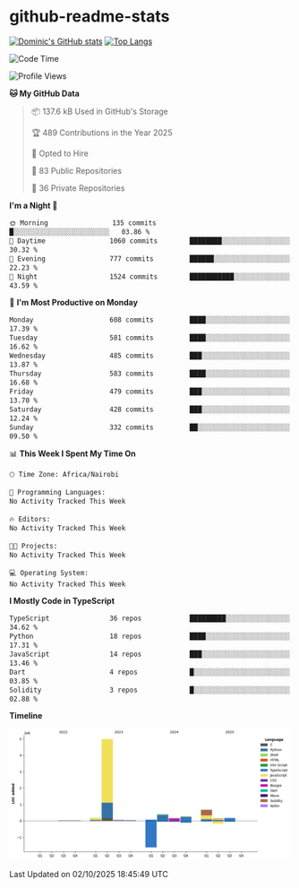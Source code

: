 # github-readme-stats
[![Dominic's GitHub stats](https://github-readme-stats.vercel.app/api?username=Domengo&show_icons=true)](https://github.com/anuraghazra/github-readme-stats)
[![Top Langs](https://github-readme-stats.vercel.app/api/top-langs/?username=Domengo&show_icons=true)](https://github.com/Domengo/github-readme-stats)

<!--START_SECTION:waka-->
![Code Time](http://img.shields.io/badge/Code%20Time-1%2C168%20hrs%204%20mins-blue)

![Profile Views](http://img.shields.io/badge/Profile%20Views-0-blue)

**🐱 My GitHub Data** 

> 📦 137.6 kB Used in GitHub's Storage 
 > 
> 🏆 489 Contributions in the Year 2025
 > 
> 💼 Opted to Hire
 > 
> 📜 83 Public Repositories 
 > 
> 🔑 36 Private Repositories 
 > 
**I'm a Night 🦉** 

```text
🌞 Morning                135 commits         █░░░░░░░░░░░░░░░░░░░░░░░░   03.86 % 
🌆 Daytime                1060 commits        ████████░░░░░░░░░░░░░░░░░   30.32 % 
🌃 Evening                777 commits         ██████░░░░░░░░░░░░░░░░░░░   22.23 % 
🌙 Night                  1524 commits        ███████████░░░░░░░░░░░░░░   43.59 % 
```
📅 **I'm Most Productive on Monday** 

```text
Monday                   608 commits         ████░░░░░░░░░░░░░░░░░░░░░   17.39 % 
Tuesday                  581 commits         ████░░░░░░░░░░░░░░░░░░░░░   16.62 % 
Wednesday                485 commits         ███░░░░░░░░░░░░░░░░░░░░░░   13.87 % 
Thursday                 583 commits         ████░░░░░░░░░░░░░░░░░░░░░   16.68 % 
Friday                   479 commits         ███░░░░░░░░░░░░░░░░░░░░░░   13.70 % 
Saturday                 428 commits         ███░░░░░░░░░░░░░░░░░░░░░░   12.24 % 
Sunday                   332 commits         ██░░░░░░░░░░░░░░░░░░░░░░░   09.50 % 
```


📊 **This Week I Spent My Time On** 

```text
🕑︎ Time Zone: Africa/Nairobi

💬 Programming Languages: 
No Activity Tracked This Week

🔥 Editors: 
No Activity Tracked This Week

🐱‍💻 Projects: 
No Activity Tracked This Week

💻 Operating System: 
No Activity Tracked This Week
```

**I Mostly Code in TypeScript** 

```text
TypeScript               36 repos            █████████░░░░░░░░░░░░░░░░   34.62 % 
Python                   18 repos            ████░░░░░░░░░░░░░░░░░░░░░   17.31 % 
JavaScript               14 repos            ███░░░░░░░░░░░░░░░░░░░░░░   13.46 % 
Dart                     4 repos             █░░░░░░░░░░░░░░░░░░░░░░░░   03.85 % 
Solidity                 3 repos             █░░░░░░░░░░░░░░░░░░░░░░░░   02.88 % 
```



**Timeline**

![Lines of Code chart](https://raw.githubusercontent.com/Domengo/Domengo/main/assets/bar_graph.png)


 Last Updated on 02/10/2025 18:45:49 UTC
<!--END_SECTION:waka-->


